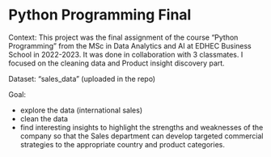 # Python Programming Final

Context: This project was the final assignment of the course “Python Programming” from the MSc in Data Analytics and AI at EDHEC Business School in 2022-2023.
It was done in collaboration with 3 classmates. I focused on the cleaning data and Product insight discovery part.

Dataset: “sales_data” (uploaded in the repo)

Goal:
- explore the data (international sales)
- clean the data
- find interesting insights to highlight the strengths and weaknesses of the company so that the Sales department can develop targeted commercial strategies to the appropriate country and product categories.
